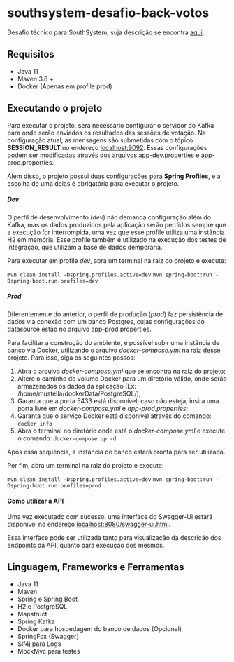# southsystem-desafio-back-votos
Desafio técnico para SouthSystem, suja descrição se encontra [aqui](DESCRICAO.md).

## Requisitos

- Java 11
- Maven 3.8 +
- Docker (Apenas em profile prod)

## Executando o projeto

Para executar o projeto, será necessário configurar o servidor do Kafka para onde serão enviados os resultados das sessões de votação. Na configuração atual, as mensagens são submetidas com o tópico **SESSION_RESULT** no endereço [localhost:9092](localhost:9092). Essas configurações podem ser modificadas através dos arquivos app-dev.properties e app-prod.properties.

Além disso, o projeto possui duas configurações para **Spring Profiles**, e a escolha de uma delas é obrigatória para executar o projeto.

##### Dev

O perfil de desenvolvimento (*dev*) não demanda configuração além do Kafka, mas os dados produzidos pela aplicação serão perdidos sempre que a execução for interrompida, uma vez que esse profile utiliza uma instância H2 em memória. Esse profile também é utilizado na execução dos testes de integração, que utilizam a base de dados demporária.

Para executar em profile *dev*, abra um terminal na raiz do projeto e execute: 

`mvn clean install -Dspring.profiles.active=dev`
`mvn spring-boot:run -Dspring-boot.run.profiles=dev`

##### Prod

Diferentemente do anterior, o perfil de produção (*prod*) faz persistência de dados via conexão com um banco Postgres, cujas configurações do datasource estão no arquivo app-prod.properties.

Para facilitar a construção do ambiente, é possível subir uma instância de banco via Docker, utilizando o arquivo *docker-compose.yml* na raiz desse projeto. Para isso, siga os seguintes passos: 

1. Abra o arquivo *docker-compose.yml* que se encontra na raiz do projeto;
2. Altere o caminho do volume Docker para um diretório válido, onde serão armazenados os dados da aplicação (Ex: /home/mustella/dockerData/PostgreSQL/);
3. Garanta que a porta 5433 está disponível; caso não esteja, insira uma porta livre em *docker-compose.yml* e *app-prod.properties*;
4. Garanta que o serviço Docker está disponível através do comando: `docker info`
5. Abra o terminal no diretório onde está o *docker-compose.yml* e execute o comando: `docker-compose up -d`

Após essa sequência, a instância de banco estará pronta para ser utilizada.

Por fim, abra um terminal na raiz do projeto e execute:

`mvn clean install -Dspring.profiles.active=dev`
`mvn spring-boot:run -Dspring-boot.run.profiles=prod`

#### Como utilizar a API

Uma vez executado com sucesso, uma interface do Swagger-Ui estará disponível no endereço [localhost:8080/swagger-ui.html](localhost:8080/swagger-ui.html).

Essa interface pode ser utilizada tanto para visualização da descrição dos endpoints da API, quanto para execução dos mesmos.

## Linguagem, Frameworks e Ferramentas

- Java 11
- Maven
- Spring e Spring Boot
- H2 e PostgreSQL
- Mapstruct
- Spring Kafka
- Docker para hospedagem do banco de dados (Opcional)
- SpringFox (Swagger)
- Slf4j para Logs
- MockMvc para testes